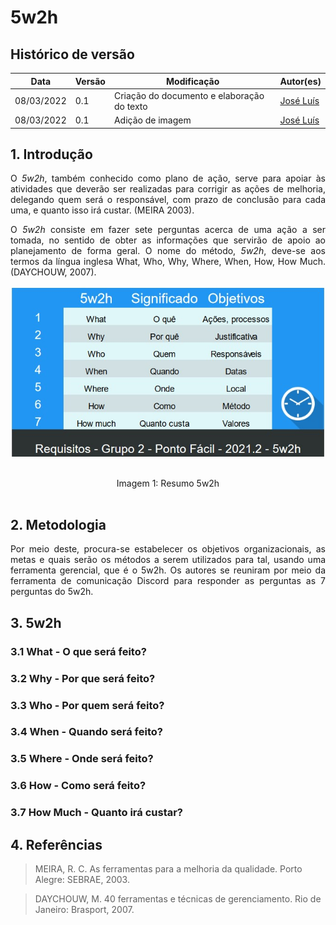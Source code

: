 # 5w2h

## Histórico de versão

|Data | Versão | Modificação | Autor(es)|
| -- | -- | -- | -- |
| 08/03/2022 |  0.1   | Criação do documento e elaboração do texto|  [José Luís](https://github.com/joseluis-rt)|
| 08/03/2022 |  0.1   | Adição de imagem|  [José Luís](https://github.com/joseluis-rt)|





## 1. Introdução

<p style="text-align: justify"> O <i>5w2h</i>, também conhecido como plano de ação, serve para apoiar às atividades que deverão ser realizadas para corrigir as ações de melhoria, delegando quem será o responsável, com prazo de conclusão para cada uma, e quanto isso irá custar. (MEIRA 2003). </p>

<p style="text-align: justify"> O <i>5w2h</i>  consiste em fazer sete perguntas acerca de uma ação a ser tomada, no sentido de obter as informações que servirão de apoio ao planejamento de forma geral. O nome do método, <i>5w2h</i>, deve-se aos termos da língua inglesa What, Who, Why, Where, When, How, How Much. (DAYCHOUW, 2007). </p>

<center>

<p align = "center"><img src="https://raw.githubusercontent.com/Requisitos-de-Software/2021.2-PontoFacil/master/docs/assets/imagens/5w2h_resumo.jpg"></p><br>

<figcaption>Imagem 1: Resumo 5w2h</figcaption>

</center>

<br>

## 2. Metodologia

<p style="text-align: justify"> Por meio deste, procura-se estabelecer os objetivos organizacionais, as metas e quais serão os métodos a serem utilizados para tal, usando uma ferramenta gerencial, que é o 5w2h. Os autores se reuniram por meio da ferramenta de comunicação Discord para responder as perguntas as 7 perguntas do 5w2h. </p>
  
## 3. 5w2h

### 3.1 What - O que será feito?

<p style="text-align: justify">  </p>

### 3.2 Why - Por que será feito?

<p style="text-align: justify">  </p>

### 3.3 Who - Por quem será feito?

<p style="text-align: justify">  </p>

### 3.4 When - Quando será feito?

<p style="text-align: justify">  </p>

### 3.5 Where - Onde será feito?

<p style="text-align: justify">  </p>

### 3.6 How - Como será feito?

<p style="text-align: justify">  </p>

### 3.7 How Much - Quanto irá custar?

<p style="text-align: justify">  </p>

## 4. Referências

> MEIRA, R. C. As ferramentas para a melhoria da qualidade. Porto Alegre: SEBRAE, 2003.

> DAYCHOUW, M. 40 ferramentas e técnicas de gerenciamento. Rio de Janeiro: Brasport, 2007.

